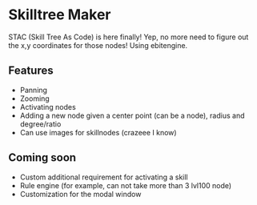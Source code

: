 # Skilltree Maker

STAC (Skill Tree As Code) is here finally! Yep, no more need to figure out the x,y coordinates for those nodes!
Using ebitengine.

## Features
- Panning
- Zooming
- Activating nodes
- Adding a new node given a center point (can be a node), radius and degree/ratio
- Can use images for skillnodes (crazeee I know)

## Coming soon
- Custom additional requirement for activating a skill
- Rule engine (for example, can not take more than 3 lvl100 node)
- Customization for the modal window
